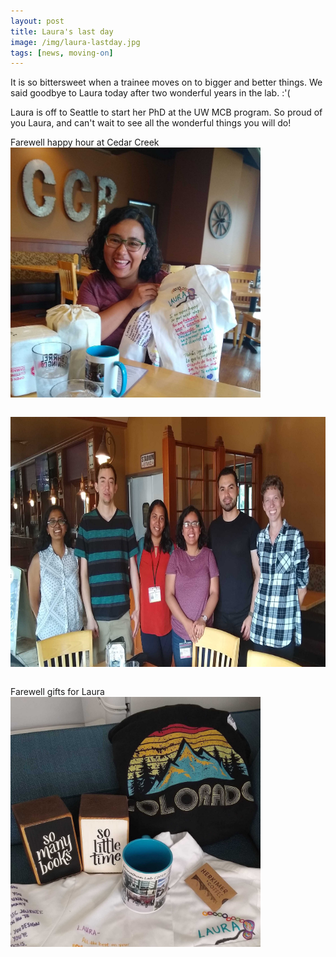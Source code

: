 ```yaml
---
layout: post
title: Laura's last day
image: /img/laura-lastday.jpg
tags: [news, moving-on]
---
```


It is so bittersweet when a trainee moves on to bigger and better things. We said goodbye to Laura today after two wonderful years in the lab. :'(

Laura is off to Seattle to start her PhD at the UW MCB program. So proud of you Laura, and can't wait to see all the wonderful things you will do!
<br>

Farewell happy hour at Cedar Creek
<img align="center" src="/img/laura-lastday.jpg" style="width:400px !important;height:400px !important;" />
<br>
<br>

<img align="center" src="/img/lab-pic-laura-lastday.jpg" style="width:750px !important;height:400px !important;" />
<br>
<br>

Farewell gifts for Laura
<img align="center" src="/img/gifts-laura-lastday.jpg" style="width:400px !important;height:400px !important;" />
<br>
<br>
